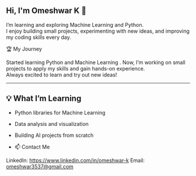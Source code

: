 ## Hi, I'm Omeshwar K 👋

I’m learning and exploring Machine Learning and Python.  
I enjoy building small projects, experimenting with new ideas, and improving my coding skills every day.


🏆 My Journey

Started learning Python and Machine Learning . 
Now, I’m working on small projects to apply my skills and gain hands-on experience.  
Always excited to learn and try out new ideas!

---

## 💡 What I’m Learning

- Python libraries for Machine Learning  
- Data analysis and visualization  
- Building AI projects from scratch

- 📫 Contact Me

LinkedIn: https://www.linkedin.com/in/omeshwar-k
Email: omeshwar3537@gmail.com
